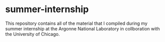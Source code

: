# summer-internship

This repository contains all of the material that I compiled during my summer internship at the Argonne National Laboratory in collboration with the University of Chicago.
